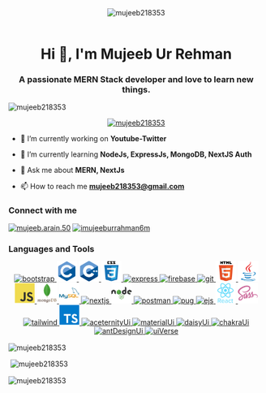 <div align="center">
  <img src="https://cdn.dribbble.com/users/1233499/screenshots/3850691/web-development.gif" alt="mujeeb218353" width="500" />
</div>
</br>
<h1 align="center">Hi 👋, I'm Mujeeb Ur Rehman</h1>
<h3 align="center">A passionate MERN Stack developer and love to learn new things.</h3>

<p align="left"> <img src="https://komarev.com/ghpvc/?username=mujeeb218353&label=Profile%20views&color=0e75b6&style=flat" alt="mujeeb218353" /> </p>

<p align="center"> <a href="https://github.com/ryo-ma/github-profile-trophy"><img src="https://github-profile-trophy.vercel.app/?username=mujeeb218353" alt="mujeeb218353" /></a> </p>

- 🔭 I’m currently working on **Youtube-Twitter**

- 🌱 I’m currently learning **NodeJs, ExpressJs, MongoDB, NextJS Auth**

- 💬 Ask me about **MERN, NextJs**

- 📫 How to reach me **mujeeb218353@gmail.com**

<h3 align="left" style="margin-bottom: 5px">Connect with me</h3>
<p align="left">
<a href="https://fb.com/mujeeb.arain.50" target="blank"><img align="center" src="https://raw.githubusercontent.com/rahuldkjain/github-profile-readme-generator/master/src/images/icons/Social/facebook.svg" alt="mujeeb.arain.50" height="30" width="40" /></a>
<a href="https://instagram.com/imujeeburrahman6m" target="blank"><img align="center" src="https://raw.githubusercontent.com/rahuldkjain/github-profile-readme-generator/master/src/images/icons/Social/instagram.svg" alt="imujeeburrahman6m" height="30" width="40" /></a>
</p>

<h3 align="left" style="margin-bottom: 5px">Languages and Tools</h3>
<p align="center"> <a href="https://getbootstrap.com" target="_blank" rel="noreferrer"> <img src="https://camo.githubusercontent.com/b872b9ada0c2c3d373bbb0c356eb4af353127335fc3d2e611964433864ab4de1/68747470733a2f2f676574626f6f7473747261702e636f6d2f646f63732f352e322f6173736574732f6272616e642f626f6f7473747261702d6c6f676f2d736861646f772e706e67" alt="bootstrap" width="40" height="40"/> </a> <a href="https://www.cprogramming.com/" target="_blank" rel="noreferrer"> <img src="https://raw.githubusercontent.com/devicons/devicon/master/icons/c/c-original.svg" alt="c" width="40" height="40"/> </a> <a href="https://www.w3schools.com/cpp/" target="_blank" rel="noreferrer"> <img src="https://raw.githubusercontent.com/devicons/devicon/master/icons/cplusplus/cplusplus-original.svg" alt="cplusplus" width="40" height="40"/> </a> <a href="https://www.w3schools.com/css/" target="_blank" rel="noreferrer"> <img src="https://raw.githubusercontent.com/devicons/devicon/master/icons/css3/css3-original-wordmark.svg" alt="css3" width="40" height="40"/> </a> <a href="https://expressjs.com" target="_blank" rel="noreferrer"> <img src="https://static-00.iconduck.com/assets.00/node-js-icon-909x1024-ig4gm9k7.png" alt="express" width="40" height="40"/> </a> <a href="https://firebase.google.com/" target="_blank" rel="noreferrer"> <img src="https://www.vectorlogo.zone/logos/firebase/firebase-icon.svg" alt="firebase" width="40" height="40"/> </a> <a href="https://git-scm.com/" target="_blank" rel="noreferrer"> <img src="https://www.vectorlogo.zone/logos/git-scm/git-scm-icon.svg" alt="git" width="40" height="40"/> </a> <a href="https://www.w3.org/html/" target="_blank" rel="noreferrer"> <img src="https://raw.githubusercontent.com/devicons/devicon/master/icons/html5/html5-original-wordmark.svg" alt="html5" width="40" height="40"/> </a> <a href="https://www.java.com" target="_blank" rel="noreferrer"> <img src="https://raw.githubusercontent.com/devicons/devicon/master/icons/java/java-original.svg" alt="java" width="40" height="40"/> </a> <a href="https://developer.mozilla.org/en-US/docs/Web/JavaScript" target="_blank" rel="noreferrer"> <img src="https://raw.githubusercontent.com/devicons/devicon/master/icons/javascript/javascript-original.svg" alt="javascript" width="40" height="40"/> </a><a href="https://www.mongodb.com/" target="_blank" rel="noreferrer"> <img src="https://raw.githubusercontent.com/devicons/devicon/master/icons/mongodb/mongodb-original-wordmark.svg" alt="mongodb" width="40" height="40"/> </a> <a href="https://www.mysql.com/" target="_blank" rel="noreferrer"> <img src="https://raw.githubusercontent.com/devicons/devicon/master/icons/mysql/mysql-original-wordmark.svg" alt="mysql" width="40" height="40"/> </a> <a href="https://nextjs.org/" target="_blank" rel="noreferrer"> <img src="https://cdn.worldvectorlogo.com/logos/nextjs-2.svg" alt="nextjs" width="40" height="40"/> </a> <a href="https://nodejs.org" target="_blank" rel="noreferrer"> <img src="https://raw.githubusercontent.com/devicons/devicon/master/icons/nodejs/nodejs-original-wordmark.svg" alt="nodejs" width="40" height="40"/> </a> <a href="https://postman.com" target="_blank" rel="noreferrer"> <img src="https://www.vectorlogo.zone/logos/getpostman/getpostman-icon.svg" alt="postman" width="40" height="40"/> </a> <a href="https://pugjs.org" target="_blank" rel="noreferrer"> <img src="https://cdn.worldvectorlogo.com/logos/pug.svg" alt="pug" width="40" height="40"/> </a> <a href="https://ejs.co/" target="_blank" rel="noreferrer"> <img src="https://cdn.icon-icons.com/icons2/2148/PNG/512/ejs_icon_132422.png" alt="ejs" width="40" height="40"/> </a> <a href="https://reactjs.org/" target="_blank" rel="noreferrer"> <img src="https://raw.githubusercontent.com/devicons/devicon/master/icons/react/react-original-wordmark.svg" alt="react" width="40" height="40"/> </a> <a href="https://sass-lang.com" target="_blank" rel="noreferrer"> <img src="https://raw.githubusercontent.com/devicons/devicon/master/icons/sass/sass-original.svg" alt="sass" width="40" height="40"/> </a> <a href="https://tailwindcss.com/" target="_blank" rel="noreferrer"> <img src="https://www.vectorlogo.zone/logos/tailwindcss/tailwindcss-icon.svg" alt="tailwind" width="40" height="40"/> </a> <a href="https://www.typescriptlang.org/" target="_blank" rel="noreferrer"> <img src="https://raw.githubusercontent.com/devicons/devicon/master/icons/typescript/typescript-original.svg" alt="typescript" width="40" height="40"/> </a> <a href="https://ui.aceternity.com/" target="_blank" rel="noreferrer"> <img src="https://ui.aceternity.com/logo.png" alt="aceternityUi" width="40" height="40"/> </a> <a href="https://mui.com/material-ui/" target="_blank" rel="noreferrer"> <img src="https://static-00.iconduck.com/assets.00/material-ui-icon-2048x1626-on580ia9.png" alt="materialUi" width="40" height="40"/> </a> <a href="https://daisyui.com/" target="_blank" rel="noreferrer"> <img src="https://raw.githubusercontent.com/saadeghi/daisyui-images/master/images/daisyui-logo/favicon-192.png" alt="daisyUi" width="40" height="40"/> </a> <a href="https://v2.chakra-ui.com/" target="_blank" rel="noreferrer"> <img src="https://www.coffeeclass.io/logos/chakra-ui.png" alt="chakraUi" width="40" height="40"/> </a> <a href="https://ant.design/" target="_blank" rel="noreferrer"> <img src="https://static-00.iconduck.com/assets.00/ant-design-icon-512x512-xbdsnx83.png" alt="antDesignUi" width="40" height="40"/> </a> <a href="https://uiverse.io/" target="_blank" rel="noreferrer"> <img src="https://uiverse.io/favicon.ico" alt="uiVerse" width="40" height="40"/> </a>
</p>

<p><img align="center" src="https://github-readme-stats.vercel.app/api/top-langs?username=mujeeb218353&show_icons=true&locale=en&layout=compact&theme=dark" alt="mujeeb218353" /></p>

<p>&nbsp;<img align="center" src="https://github-readme-stats.vercel.app/api?username=mujeeb218353&show_icons=true&locale=en&theme=dark" alt="mujeeb218353" /></p>

<p><img align="center" src="https://github-readme-streak-stats.herokuapp.com/?user=mujeeb218353&theme=dark" alt="mujeeb218353" /></p>
